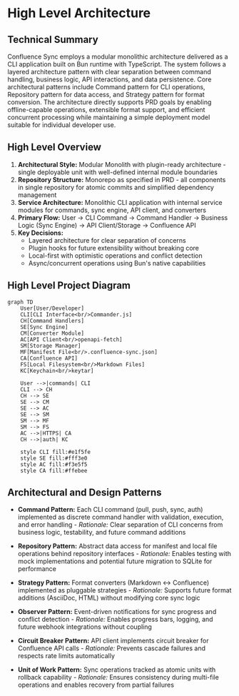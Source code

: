 # High Level Architecture

## Technical Summary

Confluence Sync employs a modular monolithic architecture delivered as a CLI application built on Bun runtime with TypeScript. The system follows a layered architecture pattern with clear separation between command handling, business logic, API interactions, and data persistence. Core architectural patterns include Command pattern for CLI operations, Repository pattern for data access, and Strategy pattern for format conversion. The architecture directly supports PRD goals by enabling offline-capable operations, extensible format support, and efficient concurrent processing while maintaining a simple deployment model suitable for individual developer use.

## High Level Overview

1. **Architectural Style:** Modular Monolith with plugin-ready architecture - single deployable unit with well-defined internal module boundaries
2. **Repository Structure:** Monorepo as specified in PRD - all components in single repository for atomic commits and simplified dependency management
3. **Service Architecture:** Monolithic CLI application with internal service modules for commands, sync engine, API client, and converters
4. **Primary Flow:** User → CLI Command → Command Handler → Business Logic (Sync Engine) → API Client/Storage → Confluence API
5. **Key Decisions:**
   - Layered architecture for clear separation of concerns
   - Plugin hooks for future extensibility without breaking core
   - Local-first with optimistic operations and conflict detection
   - Async/concurrent operations using Bun's native capabilities

## High Level Project Diagram

```mermaid
graph TD
    User[User/Developer]
    CLI[CLI Interface<br/>Commander.js]
    CH[Command Handlers]
    SE[Sync Engine]
    CM[Converter Module]
    AC[API Client<br/>openapi-fetch]
    SM[Storage Manager]
    MF[Manifest File<br/>.confluence-sync.json]
    CA[Confluence API]
    FS[Local Filesystem<br/>Markdown Files]
    KC[Keychain<br/>keytar]

    User -->|commands| CLI
    CLI --> CH
    CH --> SE
    SE --> CM
    SE --> AC
    SE --> SM
    SM --> MF
    SM --> FS
    AC -->|HTTPS| CA
    CH -->|auth| KC

    style CLI fill:#e1f5fe
    style SE fill:#fff3e0
    style AC fill:#f3e5f5
    style CA fill:#ffebee
```

## Architectural and Design Patterns

- **Command Pattern:** Each CLI command (pull, push, sync, auth) implemented as discrete command handler with validation, execution, and error handling - *Rationale:* Clear separation of CLI concerns from business logic, testability, and future command additions

- **Repository Pattern:** Abstract data access for manifest and local file operations behind repository interfaces - *Rationale:* Enables testing with mock implementations and potential future migration to SQLite for performance

- **Strategy Pattern:** Format converters (Markdown ↔ Confluence) implemented as pluggable strategies - *Rationale:* Supports future format additions (AsciiDoc, HTML) without modifying core sync logic

- **Observer Pattern:** Event-driven notifications for sync progress and conflict detection - *Rationale:* Enables progress bars, logging, and future webhook integrations without coupling

- **Circuit Breaker Pattern:** API client implements circuit breaker for Confluence API calls - *Rationale:* Prevents cascade failures and respects rate limits automatically

- **Unit of Work Pattern:** Sync operations tracked as atomic units with rollback capability - *Rationale:* Ensures consistency during multi-file operations and enables recovery from partial failures
